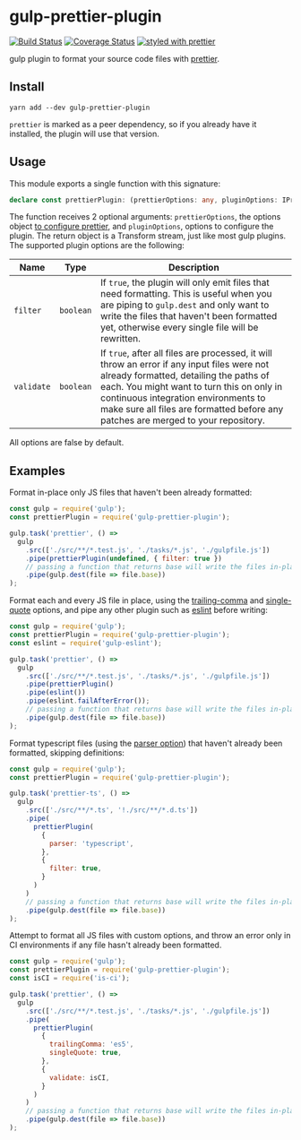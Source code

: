 # gulp-prettier-plugin

[![Build Status](https://travis-ci.org/GAumala/gulp-prettier-plugin.svg?branch=master)](https://travis-ci.org/GAumala/gulp-prettier-plugin) [![Coverage Status](https://coveralls.io/repos/github/GAumala/gulp-prettier-plugin/badge.svg?branch=master)](https://coveralls.io/github/GAumala/gulp-prettier-plugin?branch=master) [![styled with prettier](https://img.shields.io/badge/styled_with-prettier-ff69b4.svg)](https://github.com/prettier/prettier)

gulp plugin to format your source code files with [prettier](https://github.com/prettier/prettier).

## Install

```
yarn add --dev gulp-prettier-plugin
```

`prettier` is marked as a peer dependency, so if you already have it installed, the plugin will use that version.

## Usage

This module exports a single function with this signature:

```TypeScript
declare const prettierPlugin: (prettierOptions: any, pluginOptions: IPrettierPluginOptions) => PrettierTransform;
```

The function receives 2 optional arguments: `prettierOptions`, the options object [to configure prettier](https://github.com/prettier/prettier#options), and `pluginOptions`, options to configure the plugin. The return object is a Transform stream, just like most gulp plugins. The supported plugin options are the following:

Name | Type | Description
--- | --- | ---
`filter` | `boolean` | If `true`, the plugin will only emit files that need formatting.  This is useful when you are piping to `gulp.dest` and only want to write the files that haven't been formatted yet, otherwise every single file will be rewritten.
`validate` | `boolean` | If `true`, after all files are processed, it will throw an error if any input files were not already formatted, detailing the paths of each. You might want to turn this on only in continuous integration environments to make sure all files are formatted before any patches are merged to your repository.

All options are false by default.

## Examples

Format in-place only JS files that haven't been already formatted:

``` javascript
const gulp = require('gulp');
const prettierPlugin = require('gulp-prettier-plugin');

gulp.task('prettier', () =>
  gulp
    .src(['./src/**/*.test.js', './tasks/*.js', './gulpfile.js'])
    .pipe(prettierPlugin(undefined, { filter: true })
    // passing a function that returns base will write the files in-place
    .pipe(gulp.dest(file => file.base))
);
```

Format each and every JS file in place, using the [trailing-comma](https://github.com/prettier/prettier#trailing-commas) and [single-quote](https://github.com/prettier/prettier#quotes) options, and pipe any other plugin such as [eslint](eslint.org) before writing:

``` javascript
const gulp = require('gulp');
const prettierPlugin = require('gulp-prettier-plugin');
const eslint = require('gulp-eslint');

gulp.task('prettier', () =>
  gulp
    .src(['./src/**/*.test.js', './tasks/*.js', './gulpfile.js'])
    .pipe(prettierPlugin()
    .pipe(eslint())
    .pipe(eslint.failAfterError());
    // passing a function that returns base will write the files in-place
    .pipe(gulp.dest(file => file.base))
);
```

Format typescript files (using the [parser option](https://github.com/prettier/prettier#parser)) that haven't already been formatted, skipping definitions:

``` javascript
const gulp = require('gulp');
const prettierPlugin = require('gulp-prettier-plugin');

gulp.task('prettier-ts', () =>
  gulp
    .src(['./src/**/*.ts', '!./src/**/*.d.ts'])
    .pipe(
      prettierPlugin(
        {
          parser: 'typescript',
        },
        {
          filter: true,
        }
      )
    )
    // passing a function that returns base will write the files in-place
    .pipe(gulp.dest(file => file.base))
);
```

Attempt to format all JS files with custom options, and throw an error only in
CI environments if any file hasn't already been formatted.

``` javascript
const gulp = require('gulp');
const prettierPlugin = require('gulp-prettier-plugin');
const isCI = require('is-ci');

gulp.task('prettier', () =>
  gulp
    .src(['./src/**/*.test.js', './tasks/*.js', './gulpfile.js'])
    .pipe(
      prettierPlugin(
        {
          trailingComma: 'es5',
          singleQuote: true,
        },
        {
          validate: isCI,
        }
      )
    )
    // passing a function that returns base will write the files in-place
    .pipe(gulp.dest(file => file.base))
);
```
